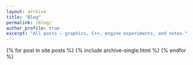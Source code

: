 ```yaml
---
layout: archive
title: "Blog"
permalink: /blog/
author_profile: true
excerpt: "All posts — graphics, C++, engine experiments, and notes."
---
```


{% for post in site.posts %}
  {% include archive-single.html %}
{% endfor %}
